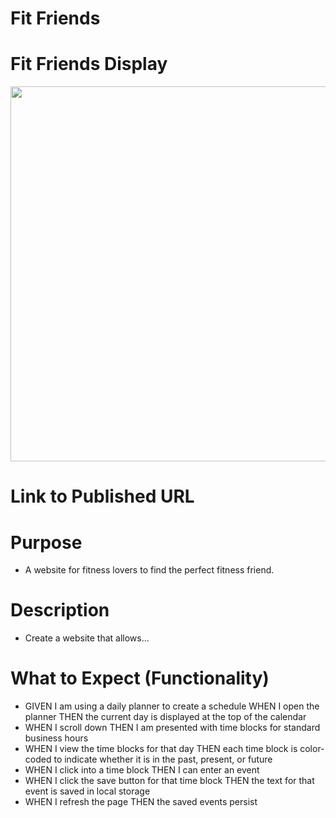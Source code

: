 # Fit Friends
# Fit Friends Display
<img src="./assets/images/" width="600"/>

# Link to Published URL

 
# Purpose 
* A website for fitness lovers to find the perfect fitness friend.

# Description 
*  Create a website that allows... 
# What to Expect (Functionality)
* GIVEN I am using a daily planner to create a schedule
WHEN I open the planner
THEN the current day is displayed at the top of the calendar
* WHEN I scroll down
THEN I am presented with time blocks for standard business hours
* WHEN I view the time blocks for that day
THEN each time block is color-coded to indicate whether it is in the past, present, or future
* WHEN I click into a time block
THEN I can enter an event
* WHEN I click the save button for that time block
THEN the text for that event is saved in local storage
* WHEN I refresh the page
THEN the saved events persist